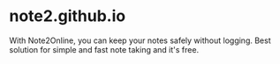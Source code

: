 # note2.github.io

With Note2Online, you can keep your notes safely without logging. Best solution for simple and fast note taking and it's free.
